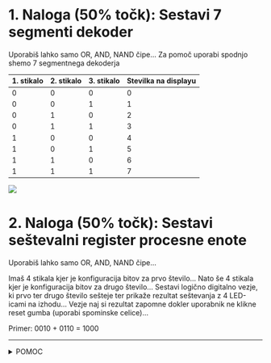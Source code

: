 
# 1. Naloga (50% točk): Sestavi 7 segmenti dekoder

Uporabiš lahko samo OR, AND, NAND čipe...
Za pomoč uporabi spodnjo shemo 7 segmentnega dekoderja

| 1. stikalo | 2. stikalo | 3. stikalo | Stevilka na displayu |
|------------|------------|------------|----------------------|
| 0          | 0          | 0          | 0                    |
| 0          | 0          | 1          | 1                    |
| 0          | 1          | 0          | 2                    |
| 0          | 1          | 1          | 3                    |
| 1          | 0          | 0          | 4                    |
| 1          | 0          | 1          | 5                    |
| 1          | 1          | 0          | 6                    |
| 1          | 1          | 1          | 7                    |

<img height="200" src="https://europe1.discourse-cdn.com/arduino/optimized/4X/e/1/0/e10d2919d6b80e7b6c9cbe58bfc38780a35c59a7_2_500x279.png">

# 2. Naloga (50% točk): Sestavi seštevalni register procesne enote

Uporabiš lahko samo OR, AND, NAND čipe...

Imaš 4 stikala kjer je konfiguracija bitov za prvo število...
Nato še 4 stikala kjer je konfiguracija bitov za drugo število...
Sestavi logično digitalno vezje, ki prvo ter drugo število sešteje ter prikaže rezultat seštevanja z 4 LED-icami na izhodu...
Vezje naj si rezultat zapomne dokler uporabnik ne klikne reset gumba (uporabi spominske celice)...

Primer: 0010 + 0110 = 1000

----------

<details>
<summary>POMOC</summary>

<img height="300" src="https://github.com/urosjarc/informatika/blob/main/media/prank.png">
<img height="300" src="https://i.kym-cdn.com/photos/images/newsfeed/002/349/634/67b.jpg">
<img height="300" src="https://cdn-biiph.nitrocdn.com/UZREvxxQGAxeXhcoPyzyCLtvaevIaCgD/assets/images/optimized/rev-87031f6/www.choosingtherapy.com/wp-content/uploads/2024/03/How-to-Heal-From-Trauma.png">

</details>
